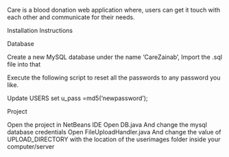 Care is a blood donation web application where, users can get it touch with each other and communicate for their needs.

Installation Instructions


Database

Create a new MySQL database under the name ‘CareZainab’,
Import the .sql file into that

Execute the following  script to reset all the passwords to any password you like.

Update USERS set u_pass =md5(‘newpassword’); 

Project

Open the project in NetBeans IDE
Open
	DB.java
	And change the mysql database credentials
Open 
	FileUploadHandler.java
	And change the value of UPLOAD_DIRECTORY with the location of the userimages folder inside your computer/server


